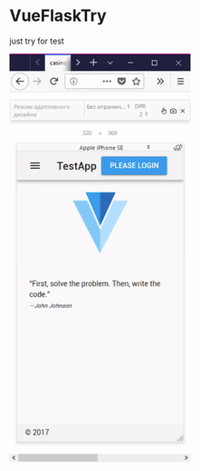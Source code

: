 # VueFlaskTry
just try for test


![Иллюстрация к проекту](https://github.com/samyisok/VueFlaskTry/blob/master/doc/test.gif?raw=true)
